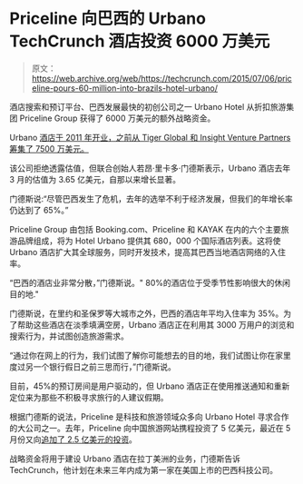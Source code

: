 # Priceline 向巴西的 Urbano TechCrunch 酒店投资 6000 万美元

> 原文：<https://web.archive.org/web/https://techcrunch.com/2015/07/06/priceline-pours-60-million-into-brazils-hotel-urbano/>

酒店搜索和预订平台、巴西发展最快的初创公司之一 Urbano Hotel 从折扣旅游集团 Priceline Group 获得了 6000 万美元的额外战略资金。

Urbano [酒店于 2011 年开业，之前从 Tiger Global 和 Insight Venture Partners 筹集了 7500 万美元。](https://web.archive.org/web/20230209191304/https://www.crunchbase.com/organization/hotel-urbano)

该公司拒绝透露估值，但联合创始人若昂·里卡多·门德斯表示，Urbano 酒店去年 3 月的估值为 3.65 亿美元，自那以来增长显著。

门德斯说:“尽管巴西发生了危机，去年的选举不利于经济发展，但我们的年增长率仍达到了 65%。”

Priceline Group 由包括 Booking.com、Priceline 和 KAYAK 在内的六个主要旅游品牌组成，将为 Hotel Urbano 提供其 680，000 个国际酒店列表。这将使 Urbano 酒店扩大其全球服务，同时开发技术，提高其巴西当地酒店网络的入住率。

“巴西的酒店业非常分散，”门德斯说。" 80%的酒店位于受季节性影响很大的休闲目的地."

门德斯说，在里约和圣保罗等大城市之外，巴西的酒店年平均入住率为 35%。为了帮助这些酒店在淡季填满空房，Urbano 酒店正在利用其 3000 万用户的浏览和搜索行为，并试图创造旅游需求。

“通过你在网上的行为，我们试图了解你可能想去的目的地，我们试图让你在家里度过另一个银行假日之前三思而行，”门德斯说。

目前，45%的预订房间是用户驱动的，但 Urbano 酒店正在使用推送通知和重新定位来为那些不积极寻求旅行的人建议假期。

根据门德斯的说法，Priceline 是科技和旅游领域众多向 Urbano Hotel 寻求合作的大公司之一。去年，Priceline 向中国旅游网站携程投资了 5 亿美元，最近在 5 月份又向[追加了 2.5 亿美元的投资](https://web.archive.org/web/20230209191304/http://www.wsj.com/articles/priceline-to-increase-stake-in-ctrip-com-1432637699)。

战略资金将用于建设 Urbano 酒店在拉丁美洲的业务，门德斯告诉 TechCrunch，他计划在未来三年内成为第一家在美国上市的巴西科技公司。